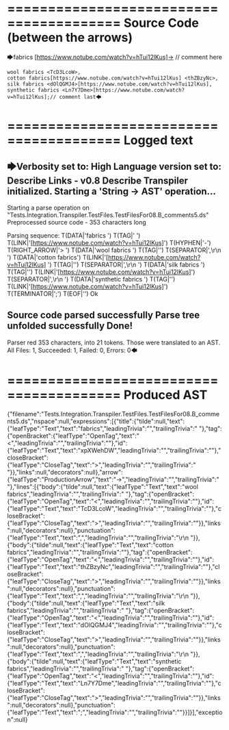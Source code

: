 ========================================
Source Code (between the arrows)
========================================

🡆fabrics <xpXWehDW> [https://www.notube.com/watch?v=hTui12lKus]-> // comment here

    wool fabrics <TcD3LcoW>,
    cotton fabrics[https://www.notube.com/watch?v=hTui12lKus] <thZBzyNc>,
    silk fabrics <dOlQGMJ4>[https://www.notube.com/watch?v=hTui12lKus],
    synthetic fabrics <Ln7Y7Dme>[https://www.notube.com/watch?v=hTui12lKus];// comment last🡄

========================================
Logged text
========================================

🡆Verbosity set to: High
Language version set to: Describe Links - v0.8
Describe Transpiler initialized.
Starting a 'String -> AST' operation...
------------------------
Starting a parse operation on "Tests.Integration.Transpiler.TestFiles.TestFilesFor08.B_comments5.ds"
Preprocessed source code - 353 characters long

Parsing sequence: T(DATA|'fabrics ') T(TAG|'<xpXWehDW> ') T(LINK|'[https://www.notube.com/watch?v=hTui12lKus]') T(HYPHEN|'-') T(RIGHT_ARROW|'> ') T(DATA|'wool fabrics ') T(TAG|'<TcD3LcoW>') T(SEPARATOR|',\r\n    ') T(DATA|'cotton fabrics') T(LINK|'[https://www.notube.com/watch?v=hTui12lKus] ') T(TAG|'<thZBzyNc>') T(SEPARATOR|',\r\n    ') T(DATA|'silk fabrics ') T(TAG|'<dOlQGMJ4>') T(LINK|'[https://www.notube.com/watch?v=hTui12lKus]') T(SEPARATOR|',\r\n    ') T(DATA|'synthetic fabrics ') T(TAG|'<Ln7Y7Dme>') T(LINK|'[https://www.notube.com/watch?v=hTui12lKus]') T(TERMINATOR|';') T(EOF|'<EOF>') Ok

Source code parsed successfully
Parse tree unfolded successfully
Done!
------------------------
Parser red 353 characters, into 21 tokens.
Those were translated to an AST.
All Files: 1, Succeeded: 1, Failed: 0, Errors: 0🡄

========================================
Produced AST
========================================

{"filename":"Tests.Integration.Transpiler.TestFiles.TestFilesFor08.B_comments5.ds","nspace":null,"expressions":[{"title":{"tilde":null,"text":{"leafType":"Text","text":"fabrics","leadingTrivia":"","trailingTrivia":" "},"tag":{"openBracket":{"leafType":"OpenTag","text":"<","leadingTrivia":"","trailingTrivia":""},"id":{"leafType":"Text","text":"xpXWehDW","leadingTrivia":"","trailingTrivia":""},"closeBracket":{"leafType":"CloseTag","text":">","leadingTrivia":"","trailingTrivia":" "}},"links":null,"decorators":null},"arrow":{"leafType":"ProductionArrow","text":"->","leadingTrivia":"","trailingTrivia":" "},"lines":[{"body":{"tilde":null,"text":{"leafType":"Text","text":"wool fabrics","leadingTrivia":"","trailingTrivia":" "},"tag":{"openBracket":{"leafType":"OpenTag","text":"<","leadingTrivia":"","trailingTrivia":""},"id":{"leafType":"Text","text":"TcD3LcoW","leadingTrivia":"","trailingTrivia":""},"closeBracket":{"leafType":"CloseTag","text":">","leadingTrivia":"","trailingTrivia":""}},"links":null,"decorators":null},"punctuation":{"leafType":"Text","text":",","leadingTrivia":"","trailingTrivia":"\r\n    "}},{"body":{"tilde":null,"text":{"leafType":"Text","text":"cotton fabrics","leadingTrivia":"","trailingTrivia":""},"tag":{"openBracket":{"leafType":"OpenTag","text":"<","leadingTrivia":"","trailingTrivia":""},"id":{"leafType":"Text","text":"thZBzyNc","leadingTrivia":"","trailingTrivia":""},"closeBracket":{"leafType":"CloseTag","text":">","leadingTrivia":"","trailingTrivia":""}},"links":null,"decorators":null},"punctuation":{"leafType":"Text","text":",","leadingTrivia":"","trailingTrivia":"\r\n    "}},{"body":{"tilde":null,"text":{"leafType":"Text","text":"silk fabrics","leadingTrivia":"","trailingTrivia":" "},"tag":{"openBracket":{"leafType":"OpenTag","text":"<","leadingTrivia":"","trailingTrivia":""},"id":{"leafType":"Text","text":"dOlQGMJ4","leadingTrivia":"","trailingTrivia":""},"closeBracket":{"leafType":"CloseTag","text":">","leadingTrivia":"","trailingTrivia":""}},"links":null,"decorators":null},"punctuation":{"leafType":"Text","text":",","leadingTrivia":"","trailingTrivia":"\r\n    "}},{"body":{"tilde":null,"text":{"leafType":"Text","text":"synthetic fabrics","leadingTrivia":"","trailingTrivia":" "},"tag":{"openBracket":{"leafType":"OpenTag","text":"<","leadingTrivia":"","trailingTrivia":""},"id":{"leafType":"Text","text":"Ln7Y7Dme","leadingTrivia":"","trailingTrivia":""},"closeBracket":{"leafType":"CloseTag","text":">","leadingTrivia":"","trailingTrivia":""}},"links":null,"decorators":null},"punctuation":{"leafType":"Text","text":";","leadingTrivia":"","trailingTrivia":""}}]}],"exception":null}